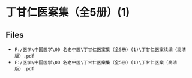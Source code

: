 # 丁甘仁医案集（全5册）(1)

## Files

- `F:/医学\中国医学\00 名老中医\丁甘仁医案集（全5册）(1)\丁甘仁医案续编（高清版）.pdf`
- `F:/医学\中国医学\00 名老中医\丁甘仁医案集（全5册）(1)\丁甘仁医案（高清版）.pdf`
